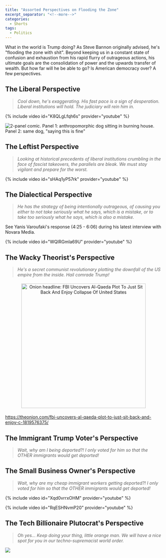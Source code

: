 ```yaml
---
title: "Assorted Perspectives on Flooding the Zone"
excerpt_separator: "<!--more-->"
categories:
  - Shorts
tags:
  - Politics
---
```


What in the world is Trump doing? As Steve Bannon originally advised, he's "flooding the zone with shit". Beyond keeping us in a constant state of confusion and exhaustion from his rapid flurry of outrageous actions, his ultimate goals are the consolidation of power and the upwards transfer of wealth. But how far will he be able to go? Is American democracy over? A few perspectives.

## The Liberal Perspective

> *Cool down, he's exaggerating. His fast pace is a sign of desperation. Liberal institutions will hold. The judiciary will rein him in.*

{% include video id="K8QLgLfqh6s" provider="youtube" %}

![2-panel comic. Panel 1: anthropomorphic dog sitting in burning house. Panel 2: same dog, "saying this is fine"](https://media.npr.org/assets/img/2023/01/14/this-is-fine_custom-b7c50c845a78f5d7716475a92016d52655ba3115.jpg)

## The Leftist Perspective

> *Looking at historical precedents of liberal institutions crumbling in the face of fascist takeovers, the parallels are bleak. We must stay vigilant and prepare for the worst.*

{% include video id="sHAq1yP57rk" provider="youtube" %}

## The Dialectical Perspective

> *He has the strategy of being intentionally outrageous, of causing you either to not take seriously what he says, which is a mistake, or to take too seriously what he says, which is also a mistake.*

See Yanis Varoufaki's response (4:25 - 6:06) during his latest interview with Novara Media.

{% include video id="WQIRGmIa69U" provider="youtube" %}

## The Wacky Theorist's Perspective

> *He's a secret communist revolutionary plotting the downfall of the US empire from the inside. Hail comrade Trump!*

<figure style="display: flex; flex-direction: column; align-items: center; text-align: center; margin: 20px auto;">
    <img src="{{ site.url }}{{ site.baseurl }}/assets/images/onion-qaeda-plot.png" alt="Onion headline: FBI Uncovers Al-Qaeda Plot To Just Sit Back And Enjoy Collapse Of United States" style="width: 400px;">
</figure>

https://theonion.com/fbi-uncovers-al-qaeda-plot-to-just-sit-back-and-enjoy-c-1819576375/

## The Immigrant Trump Voter's Perspective

> *Wait, why am I being deported?! I only voted for him so that the OTHER immigrants would get deported!*

## The Small Business Owner's Perspective

> *Wait, why are my cheap immigrant workers getting deported?! I only voted for him so that the OTHER immigrants would get deported!*

{% include video id="Xqd0vrrxOHM" provider="youtube" %}

{% include video id="RqESHNvmP20" provider="youtube" %}

## The Tech Billionaire Plutocrat's Perspective

> *Oh yes... Keep doing your thing, little orange man. We will have a nice spot for you in our techno-supremacist world order.*

![](https://external-content.duckduckgo.com/iu/?u=https%3A%2F%2Fi.kym-cdn.com%2Fphotos%2Fimages%2Foriginal%2F002%2F265%2F962%2F2b6&f=1&nofb=1&ipt=c2b77d6bd866be18cae148681ac75d834d87440619a76812abf5cf9dfd3dac35&ipo=images)